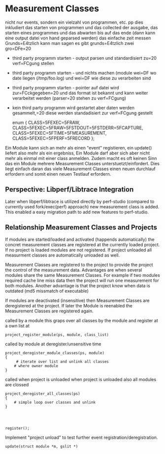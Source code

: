 # Measurement Classes

 nicht nur events, sondern ein vielzahl von programmen, etc. pp
 dies inkludiert das starten von programmen und das collected
 der ausgabe, das starten eines programmes und das abwarten
 bis auf das ende (dann kann eine output datei von hand geparsed werden)
 das einfache zeit messen
 Grunds=E4tzlich kann man sagen es gibt grunds=E4tzlich zwei gro=DFe=20

- third party programm starten - output parsen und standardisiert zu=20
  verf=FCgung stellen
- third party programm starten - und nichts machen (module wei=DF wo date
  liegen (/tmp/foo.log) und wei=DF wie diese zu verarbeiten sind
- third party programm starten - pointer auf datei wird zur=FCckgegeben=20
  und das format ist bekannt und kann weiter verarbeitet werden (parser=20
  stehen zu verf=FCgung)
- kein third party programm wird gestartet aber daten werden gesammelt,=20
  diese werden standadisiert zur verf=FCgung gestellt

    enum {
        CLASS=5FEXEC=5FRAW,
        CLASS=5FEXEC=5FRAW=5FSTDOUT=5FSTDERR=5FCAPTURE,
        CLASS=5FEXEC=5FTIME=5FMEASUREMENT,
        CLASS=5FEXEC=5FPERF=5FRECORD
    };

Ein Module kann sich an mehr als einen "event" registieren, ein update()
liefert also mehr als ein ergebniss, Ein Module darf aber sich aber nicht mehr
als einmal mit einer class anmelden. Zudem macht es oft keinen Sinn das ein
Module mehrere Measurement Classes unterstuetzt/einfordert. Dies liegt einfach
daran das viele Measurement Classes einen neuen durchlauf erfordern und somit
einen neuen Testlauf erfordern.

## Perspective: Libperf/Libtrace Integration

Later when libperf/libtrace is utilized directly by perf-studio (compared to
currently used fork/exec(perf) approach) new measurement class is added. This
enabled a easy migration path to add new features to perf-studio.



## Relationship Measurement Classes and Projects

If modules are started/loaded and activated (happends automatically) the
concret measurement classes are registered at the currently loaded project. If
no project is loaded modules are not registered.  If project unloaded all
measurment classes are automatically unloaded as well.

Measurement Classes are registered to the project to provide the project
the control of the measurement
data. Advantages are when several modules share the same Measurement
Classes. For example if
two modules required cache line miss data then the project will run one
measurement for both
modules.
Another advantage is that the project know when data is outdated (md5
missmatch of executable)

If modules are deactivated (insensitive) then Measurement Classes are
deregistered at the project. If later the Module is reenabled the Measurement
Classes are registered again.


called by a module this graps over all classes by the module and register at a
own list at

    project_register_module(ps, module, class_list)


called by module at deregister/unsensitive time

    project_deregister_module_classes(ps, module)
    {
         # iterate over list and unlink all classes
        # where owner module
    }

called when project is unloaded
when project is unloaded also all modules are clossed

    project_deregister_all_classes(ps)
    {
        # simple loop over classes and unlink
    }




    register();



Implement "project unload" to test further event
registration/deregistration.


    update(struct module *m, gslit *)

